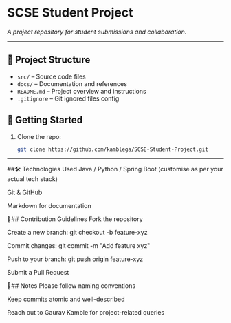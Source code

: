 # SCSE Student Project
_A project repository for student submissions and collaboration._

---

## 📁 Project Structure
- `src/` – Source code files
- `docs/` – Documentation and references
- `README.md` – Project overview and instructions
- `.gitignore` – Git ignored files config

## 🚀 Getting Started
1. Clone the repo:
   ```bash
   git clone https://github.com/kamblega/SCSE-Student-Project.git
___

##🛠️ Technologies Used
Java / Python / Spring Boot (customise as per your actual tech stack)

Git & GitHub

Markdown for documentation

🤝## Contribution Guidelines
Fork the repository

Create a new branch: git checkout -b feature-xyz

Commit changes: git commit -m "Add feature xyz"

Push to your branch: git push origin feature-xyz

Submit a Pull Request

📌## Notes
Please follow naming conventions

Keep commits atomic and well-described

Reach out to Gaurav Kamble for project-related queries	
